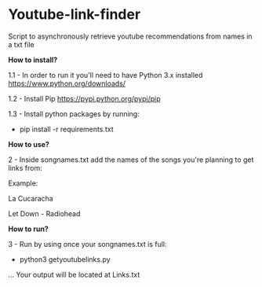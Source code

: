 # Youtube-link-finder
Script to asynchronously retrieve youtube recommendations from names in a txt file

**How to install?**

1.1 - In order to run it you'll need to have Python 3.x installed https://www.python.org/downloads/

1.2 - Install Pip https://pypi.python.org/pypi/pip

1.3 - Install python packages by running:

  * pip install -r requirements.txt

**How to use?**

2 - Inside songnames.txt add the names of the songs you're planning to get links from:

Example:

La Cucaracha

Let Down - Radiohead

**How to run?**

3 - Run by using once your songnames.txt is full:
  * python3 getyoutubelinks.py

... Your output will be located at Links.txt
